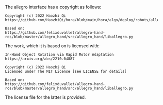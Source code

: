 The allegro interface has a copyright as follows:

```
Copyright (c) 2022 Haozhi Qi
https://github.com/HaozhiQi/hora/blob/main/hora/algo/deploy/robots/allegro.py

Based on:
https://github.com/felixduvallet/allegro-hand-ros/blob/master/allegro_hand/src/allegro_hand/liballegro.py
```

The work, which it is based on is licensed with:

```
In-Hand Object Rotation via Rapid Motor Adaptation
https://arxiv.org/abs/2210.04887

Copyright (c) 2022 Haozhi Qi
Licensed under The MIT License [see LICENSE for details]

Based on:
https://github.com/felixduvallet/allegro-hand-ros/blob/master/allegro_hand/src/allegro_hand/liballegro.py
```

The license file for the latter is provided.